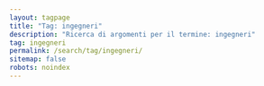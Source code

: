 ```yaml
---
layout: tagpage
title: "Tag: ingegneri"
description: "Ricerca di argomenti per il termine: ingegneri"
tag: ingegneri
permalink: /search/tag/ingegneri/
sitemap: false
robots: noindex
---
```

